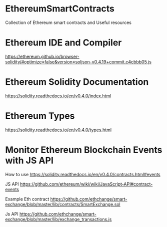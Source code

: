 # EthereumSmartContracts
Collection of Ethereum smart contracts and Useful resources

# Ethereum IDE and Compiler

https://ethereum.github.io/browser-solidity/#optimize=false&version=soljson-v0.4.19+commit.c4cbbb05.js

# Ethereum Solidity Documentation

https://solidity.readthedocs.io/en/v0.4.0/index.html

# Ethereum Types

https://solidity.readthedocs.io/en/v0.4.0/types.html

# Monitor Ethereum Blockchain Events with JS API

How to use
https://solidity.readthedocs.io/en/v0.4.0/contracts.html#events

JS API
https://github.com/ethereum/wiki/wiki/JavaScript-API#contract-events

Example
Eth contract
https://github.com/ethchange/smart-exchange/blob/master/lib/contracts/SmartExchange.sol

Js API
https://github.com/ethchange/smart-exchange/blob/master/lib/exchange_transactions.js